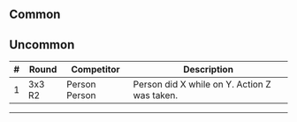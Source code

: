 ## Common

[comment]: <> (All commonplace incidents that don't need a lot of detail, i.e. "5 newcomer extras for incorrect procedure". These should be included mostly for accountability but shouldn't be read almost ever.)

## Uncommon

[comment]: <> (Uncommon incidents, needing further detail and worth reading.)

| #   | Round  | Competitor    | Description                                  |
| --- | ------ | ------------- | -------------------------------------------- |
| 1   | 3x3 R2 | Person Person | Person did X while on Y. Action Z was taken. |

---
